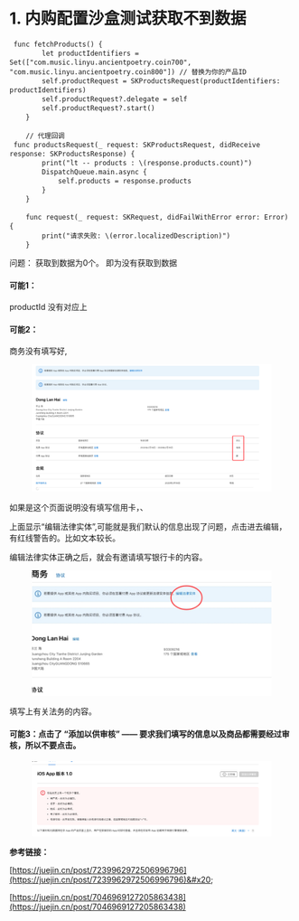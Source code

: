 # 1. 内购配置沙盒测试获取不到数据

```
 func fetchProducts() {
        let productIdentifiers = Set(["com.music.linyu.ancientpoetry.coin700", "com.music.linyu.ancientpoetry.coin800"]) // 替换为你的产品ID
        self.productRequest = SKProductsRequest(productIdentifiers: productIdentifiers)
        self.productRequest?.delegate = self
        self.productRequest?.start()
    }
 
    // 代理回调
 func productsRequest(_ request: SKProductsRequest, didReceive response: SKProductsResponse) {
        print("lt -- products : \(response.products.count)")
        DispatchQueue.main.async {
            self.products = response.products
        }
    }

    func request(_ request: SKRequest, didFailWithError error: Error) {
        print("请求失败: \(error.localizedDescription)")
    }
```

问题： 获取到数据为0个。 即为没有获取到数据



#### 可能1：

productId 没有对应上



#### 可能2：&#x20;

商务没有填写好,

<figure><img src="../../../../.gitbook/assets/image (14).png" alt=""><figcaption></figcaption></figure>

如果是这个页面说明没有填写信用卡，、

上面显示“编辑法律实体”,可能就是我们默认的信息出现了问题，点击进去编辑，有红线警告的。比如文本较长。

编辑法律实体正确之后，就会有邀请填写银行卡的内容。&#x20;

<figure><img src="../../../../.gitbook/assets/image (1) (1).png" alt=""><figcaption></figcaption></figure>

填写上有关法务的内容。



#### 可能3：点击了 “添加以供审核” —— 要求我们填写的信息以及商品都需要经过审核，所以不要点击。

<figure><img src="../../../../.gitbook/assets/image (2) (1).png" alt=""><figcaption></figcaption></figure>





**参考链接：**

[https://juejin.cn/post/7239962972506996796](https://juejin.cn/post/7239962972506996796)&#x20;

[https://juejin.cn/post/7046969127205863438](https://juejin.cn/post/7046969127205863438)









